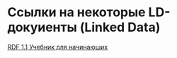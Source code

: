 # Ссылки на некоторые LD-докуиенты (Linked Data)
[RDF 1.1 Учебник для начинающих](https://www.w3.org/TR/rdf11-primer/)
